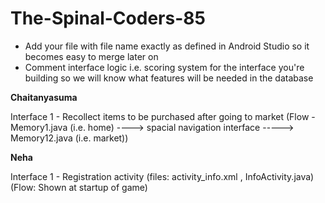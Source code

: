 # The-Spinal-Coders-85

* Add your file with file name exactly as defined in Android Studio so it becomes easy to merge later on
* Comment interface logic i.e. scoring system for the interface you're building so we will know what features will be needed in the database


**Chaitanyasuma**

Interface 1 - 
Recollect items to be purchased after going to market
(Flow - Memory1.java (i.e. home) ----> spacial navigation interface -----> Memory12.java (i.e. market))

**Neha**

Interface 1 - 
Registration activity  (files: activity_info.xml , InfoActivity.java)
(Flow: Shown at startup of game)
